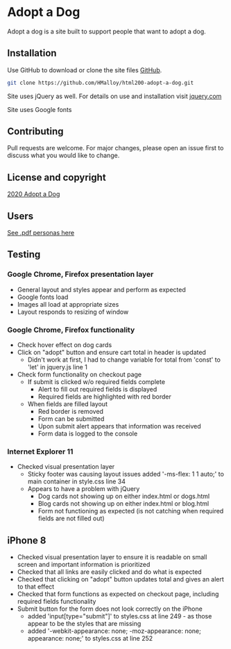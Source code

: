 # Adopt a Dog

Adopt a dog is a site built to support people that want to adopt a dog.

## Installation

Use GitHub to download or clone the site files [GitHub](https://github.com/HMalloy/html200-adopt-a-dog.git).

```bash
git clone https://github.com/HMalloy/html200-adopt-a-dog.git
```
Site uses jQuery as well. For details on use and installation visit [jquery.com](https://jquery.com/)

Site uses Google fonts

## Contributing
Pull requests are welcome. For major changes, please open an issue first to discuss what you would like to change.

## License and copyright
[2020 Adopt a Dog](https://hmalloy.github.io/html200-adopt-a-dog/)

## Users
[See .pdf personas here](https://hmalloy.github.io/html200-adopt-a-dog/comps/personas.pdf)

## Testing
### Google Chrome, Firefox presentation layer
- General layout and styles appear and perform as expected
- Google fonts load
- Images all load at appropriate sizes
- Layout responds to resizing of window

### Google Chrome, Firefox functionality
- Check hover effect on dog cards
- Click on "adopt" button and ensure cart total in header is updated
  - Didn't work at first, I had to change variable for total from 'const' to 'let' in jquery.js line 1
- Check form functionality on checkout page
  - If submit is clicked w/o required fields complete
    - Alert to fill out required fields is displayed
    - Required fields are highlighted with red border
  - When fields are filled layout
    - Red border is removed
    - Form can be submitted
    - Upon submit alert appears that information was received
    - Form data is logged to the console

### Internet Explorer 11
- Checked visual presentation layer
  - Sticky footer was causing layout issues added '-ms-flex: 1 1 auto;' to main container in style.css line 34
  - Appears to have a problem with jQuery
    - Dog cards not showing up on either index.html or dogs.html
    - Blog cards not showing up on either index.html or blog.html
    - Form not functioning as expected (is not catching when required fields are not filled out)

## iPhone 8    
- Checked visual presentation layer to ensure it is readable on small screen and important information is prioritized
- Checked that all links are easily clicked and do what is expected
- Checked that clicking on "adopt" button updates total and gives an alert to that effect
- Checked that form functions as expected on checkout page, including required fields functionality
- Submit button for the form does not look correctly on the iPhone
  - added 'input[type="submit"]' to styles.css at line 249 - as those appear to be the styles that are missing
  - added '-webkit-appearance: none; -moz-appearance: none; appearance: none;' to styles.css at line 252
